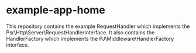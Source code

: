 # example-app-home
This repository contains the example RequestHandler which implements the Psr\Http\Server\RequestHandlerInterface.
It also contains the HandlerFactory which implements the PJ\Middleware\HandlerFactory interface.
